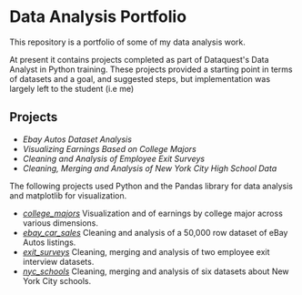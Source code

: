 # Data Analysis Portfolio

This repository is a portfolio of some of my data analysis work.

At present it contains projects completed as part of Dataquest's Data Analyst in Python training. These projects provided a starting point in terms of datasets and a goal, and suggested steps, but implementation was largely left to the student (i.e me)

## Projects

- *Ebay Autos Dataset Analysis*
- *Visualizing Earnings Based on College Majors*
- *Cleaning and Analysis of Employee Exit Surveys*
- *Cleaning, Merging and Analysis of New York City High School Data*

The following projects used Python and the Pandas library for data analysis and  matplotlib for visualization.

- *[college_majors](file:///college_majors)* Visualization and of earnings by college major across various dimensions.
- *[ebay_car_sales](file:///ebay_car_sales)* Cleaning and analysis of a 50,000 row dataset of eBay Autos listings.
- *[exit_surveys](file:///exit_surveys)* Cleaning, merging and analysis of two employee exit interview datasets.
- *[nyc_schools](file:///nyc_schools)* Cleaning, merging and analysis of six datasets about New York City schools.
